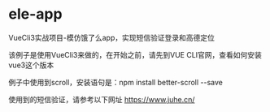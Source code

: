 # ele-app
VueCli3实战项目-模仿饿了么app，实现短信验证登录和高德定位

该例子是使用VueCli3来做的，在开始之前，请先到VUE CLI官网，查看如何安装vue3这个版本

例子中使用到scroll，安装语句是：npm install better-scroll --save

使用到的短信验证，请参考以下网址
https://www.juhe.cn/
